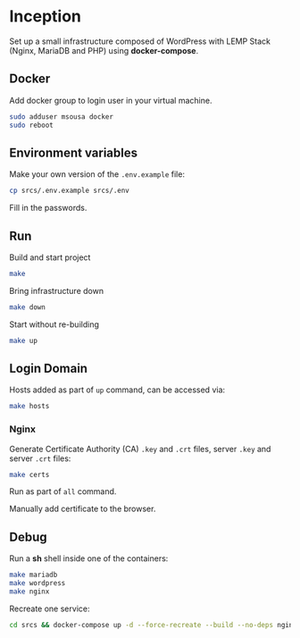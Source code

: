 # Inception

Set up a small infrastructure composed of WordPress with LEMP Stack (Nginx, MariaDB and PHP) using **docker-compose**.

## Docker

Add docker group to login user in your virtual machine.

```bash
sudo adduser msousa docker
sudo reboot
```

## Environment variables

Make your own version of the `.env.example` file:

```bash
cp srcs/.env.example srcs/.env
```

Fill in the passwords.

## Run

Build and start project

```bash
make
```

Bring infrastructure down

```bash
make down
```

Start without re-building

```bash
make up
```

## Login Domain

Hosts added as part of `up` command, can be accessed via:

```bash
make hosts
```

### Nginx

Generate Certificate Authority (CA) `.key` and `.crt` files, server `.key` and server `.crt` files:

```bash
make certs
```

Run as part of `all` command.

Manually add certificate to the browser.

## Debug

Run a **sh** shell inside one of the containers:

```bash
make mariadb
make wordpress
make nginx
```

Recreate one service:

```bash
cd srcs && docker-compose up -d --force-recreate --build --no-deps nginx
```